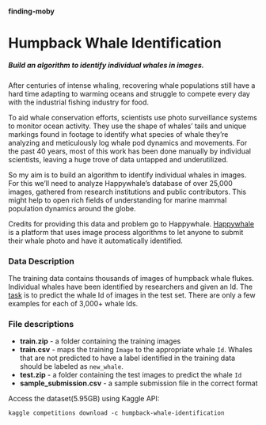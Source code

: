 #### finding-moby

# **Humpback Whale Identification**

##### Build an algorithm to identify individual whales in images.

After centuries of intense whaling, recovering whale populations still have a hard time adapting to warming oceans and struggle to compete every day with the industrial fishing industry for food.

To aid whale conservation efforts, scientists use photo surveillance systems to monitor ocean activity. They use the shape of whales’ tails and unique markings found in footage to identify what species of whale they’re analyzing and meticulously log whale pod dynamics and movements. For the past 40 years, most of this work has been done manually by individual scientists, leaving a huge trove of data untapped and underutilized.

So my aim is to build an algorithm to identify individual whales in images. For this we’ll need to analyze Happywhale’s database of over 25,000 images, gathered from research institutions and public contributors. This might help to open rich fields of understanding for marine mammal population dynamics around the globe.

Credits for providing this data and problem go to Happywhale. [Happywhale](https://happywhale.com/) is a platform that uses image process algorithms to let anyone to submit their whale photo and have it automatically identified. 

### **Data Description**

The training data contains thousands of images of humpback whale flukes. Individual whales have been identified by researchers and given an Id. The [task](https://www.kaggle.com/competitions/humpback-whale-identification/) is to predict the whale Id of images in the test set. There are only a few examples for each of 3,000+ whale Ids.

### **File descriptions**

- **train.zip** - a folder containing the training images
- **train.csv** - maps the training ```Image``` to the appropriate whale ```Id```. Whales that are not predicted to have a label identified in the training data should be labeled as ```new_whale```.
- **test.zip** - a folder containing the test images to predict the whale ```Id```
- **sample_submission.csv** - a sample submission file in the correct format

Access the dataset(5.95GB) using Kaggle API:
```console
kaggle competitions download -c humpback-whale-identification
```

